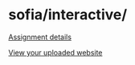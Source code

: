 # sofia/interactive/

[Assignment details](/homework/interactive)

[View your uploaded website](http://cfc2017.mpaulweeks.com/students/sofia/interactive/)
